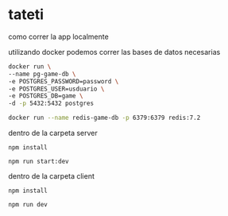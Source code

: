 # tateti

como correr la app localmente

utilizando docker podemos correr las bases de datos necesarias

```bash
docker run \
--name pg-game-db \
-e POSTGRES_PASSWORD=password \
-e POSTGRES_USER=usduario \
-e POSTGRES_DB=game \
-d -p 5432:5432 postgres

docker run --name redis-game-db -p 6379:6379 redis:7.2
```

dentro de la carpeta server

`npm install`

`npm run start:dev`

dentro de la carpeta client

`npm install`

`npm run dev`
